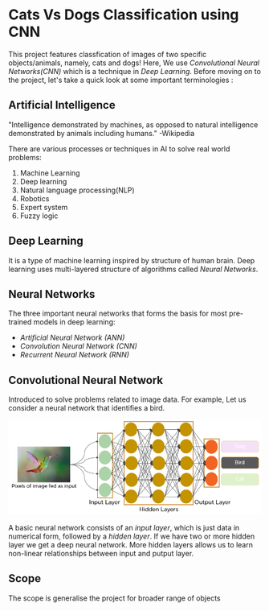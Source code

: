 # Cats Vs Dogs Classification using CNN

This project features classfication of images of two specific objects/animals, namely, cats and dogs!
Here, We use _Convolutional Neural Networks(CNN)_ which is a technique in _Deep Learning_. Before moving on to the project, let's take a quick look at some important terminologies :

## Artificial Intelligence

"Intelligence demonstrated by machines, as opposed to natural intelligence demonstrated by animals including humans." -Wikipedia

There are various processes or techniques in AI to solve real world problems:

1. Machine Learning
2. Deep learning
3. Natural language processing(NLP)
4. Robotics
5. Expert system
6. Fuzzy logic

## Deep Learning

It is a type of machine learning inspired by structure of human brain. Deep learning uses multi-layered structure of algorithms called _Neural Networks_.

## Neural Networks

The three important neural networks that forms the basis for most pre-trained models in deep learning:

- _Artificial Neural Network (ANN)_
- _Convolution Neural Network (CNN)_
- _Recurrent Neural Network (RNN)_

## Convolutional Neural Network

Introduced to solve problems related to image data. For example, Let us consider a neural network that identifies a bird.

![CNN_to_identify_a_bird](/Convolutional_Neural_Network_to_identify_the_image_of_a_bird.png)

A basic neural network consists of an _input layer_, which is just data in numerical form, followed by a _hidden layer_. If we have two or more hidden layer we get a deep neural network. More hidden layers allows us to learn non-linear relationships between input and putput layer.

## Scope

The scope is generalise the project for broader range of objects
